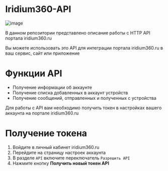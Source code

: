 # Iridium360-API

![image](https://user-images.githubusercontent.com/11313401/114893018-f2cdaf80-9e15-11eb-8f29-5a30734c0c04.png)

В данном репозитории представлено описание работы с HTTP API портала iridium360.ru

Вы можете использовать это API для интеграции портала iridium360.ru в ваш сервис, сайт или приложение

# Функции API
- Получение информации об аккаунте
- Получение списка добавленных в аккаунт устройств
- Получение сообщений, отправленных и полученных с устройства

Для работы с API вам необходимо получить токен в настройках вашего аккаунта на портале iridium360.ru

# Получение токена
1. Войдите в личный кабинет iridium360.ru
2. Перейдите на страницу настроек аккаунта
3. В разделе `API` включите переключатель `Разрешить API`
4. Нажмите кнопку **Получить новый токен API**

